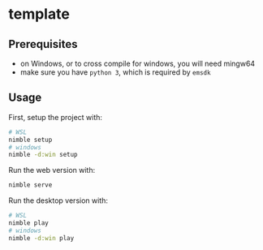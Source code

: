 # template
## Prerequisites
- on Windows, or to cross compile for windows, you will need mingw64
- make sure you have `python 3`, which is required by `emsdk`

## Usage
First, setup the project with:
```sh
# WSL
nimble setup
# windows
nimble -d:win setup
```
Run the web version with:
```sh
nimble serve
```
Run the desktop version with:
```sh
# WSL
nimble play
# windows
nimble -d:win play
```